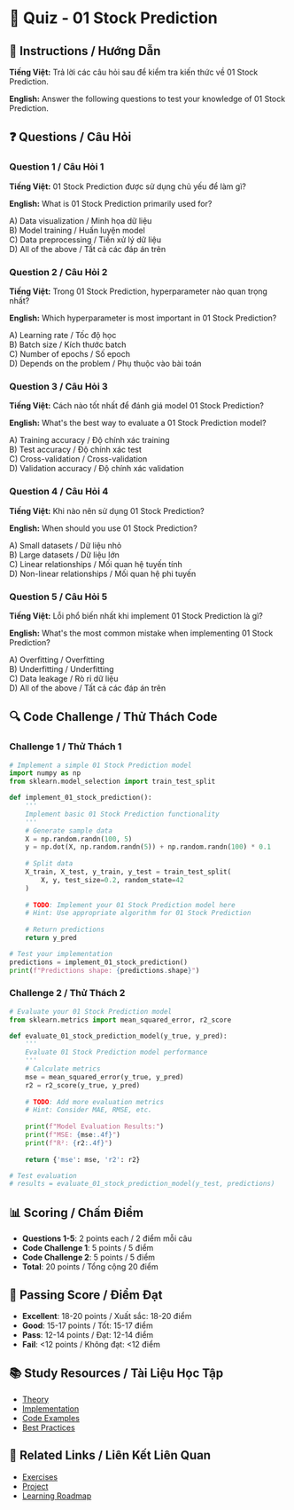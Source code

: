# 🧠 Quiz - 01 Stock Prediction

## 📝 Instructions / Hướng Dẫn

**Tiếng Việt:** Trả lời các câu hỏi sau để kiểm tra kiến thức về 01 Stock Prediction.

**English:** Answer the following questions to test your knowledge of 01 Stock Prediction.

## ❓ Questions / Câu Hỏi

### Question 1 / Câu Hỏi 1
**Tiếng Việt:** 01 Stock Prediction được sử dụng chủ yếu để làm gì?

**English:** What is 01 Stock Prediction primarily used for?

A) Data visualization / Minh họa dữ liệu  
B) Model training / Huấn luyện model  
C) Data preprocessing / Tiền xử lý dữ liệu  
D) All of the above / Tất cả các đáp án trên

### Question 2 / Câu Hỏi 2
**Tiếng Việt:** Trong 01 Stock Prediction, hyperparameter nào quan trọng nhất?

**English:** Which hyperparameter is most important in 01 Stock Prediction?

A) Learning rate / Tốc độ học  
B) Batch size / Kích thước batch  
C) Number of epochs / Số epoch  
D) Depends on the problem / Phụ thuộc vào bài toán

### Question 3 / Câu Hỏi 3
**Tiếng Việt:** Cách nào tốt nhất để đánh giá model 01 Stock Prediction?

**English:** What's the best way to evaluate a 01 Stock Prediction model?

A) Training accuracy / Độ chính xác training  
B) Test accuracy / Độ chính xác test  
C) Cross-validation / Cross-validation  
D) Validation accuracy / Độ chính xác validation

### Question 4 / Câu Hỏi 4
**Tiếng Việt:** Khi nào nên sử dụng 01 Stock Prediction?

**English:** When should you use 01 Stock Prediction?

A) Small datasets / Dữ liệu nhỏ  
B) Large datasets / Dữ liệu lớn  
C) Linear relationships / Mối quan hệ tuyến tính  
D) Non-linear relationships / Mối quan hệ phi tuyến

### Question 5 / Câu Hỏi 5
**Tiếng Việt:** Lỗi phổ biến nhất khi implement 01 Stock Prediction là gì?

**English:** What's the most common mistake when implementing 01 Stock Prediction?

A) Overfitting / Overfitting  
B) Underfitting / Underfitting  
C) Data leakage / Rò rỉ dữ liệu  
D) All of the above / Tất cả các đáp án trên

## 🔍 Code Challenge / Thử Thách Code

### Challenge 1 / Thử Thách 1
```python
# Implement a simple 01 Stock Prediction model
import numpy as np
from sklearn.model_selection import train_test_split

def implement_01_stock_prediction():
    '''
    Implement basic 01 Stock Prediction functionality
    '''
    # Generate sample data
    X = np.random.randn(100, 5)
    y = np.dot(X, np.random.randn(5)) + np.random.randn(100) * 0.1
    
    # Split data
    X_train, X_test, y_train, y_test = train_test_split(
        X, y, test_size=0.2, random_state=42
    )
    
    # TODO: Implement your 01 Stock Prediction model here
    # Hint: Use appropriate algorithm for 01 Stock Prediction
    
    # Return predictions
    return y_pred

# Test your implementation
predictions = implement_01_stock_prediction()
print(f"Predictions shape: {predictions.shape}")
```

### Challenge 2 / Thử Thách 2
```python
# Evaluate your 01 Stock Prediction model
from sklearn.metrics import mean_squared_error, r2_score

def evaluate_01_stock_prediction_model(y_true, y_pred):
    '''
    Evaluate 01 Stock Prediction model performance
    '''
    # Calculate metrics
    mse = mean_squared_error(y_true, y_pred)
    r2 = r2_score(y_true, y_pred)
    
    # TODO: Add more evaluation metrics
    # Hint: Consider MAE, RMSE, etc.
    
    print(f"Model Evaluation Results:")
    print(f"MSE: {mse:.4f}")
    print(f"R²: {r2:.4f}")
    
    return {'mse': mse, 'r2': r2}

# Test evaluation
# results = evaluate_01_stock_prediction_model(y_test, predictions)
```

## 📊 Scoring / Chấm Điểm

- **Questions 1-5**: 2 points each / 2 điểm mỗi câu
- **Code Challenge 1**: 5 points / 5 điểm
- **Code Challenge 2**: 5 points / 5 điểm
- **Total**: 20 points / Tổng cộng 20 điểm

## 🎯 Passing Score / Điểm Đạt

- **Excellent**: 18-20 points / Xuất sắc: 18-20 điểm
- **Good**: 15-17 points / Tốt: 15-17 điểm  
- **Pass**: 12-14 points / Đạt: 12-14 điểm
- **Fail**: <12 points / Không đạt: <12 điểm

## 📚 Study Resources / Tài Liệu Học Tập

- [Theory](./THEORY_01_stock_prediction.md)
- [Implementation](./IMPLEMENTATION_01_stock_prediction.md)
- [Code Examples](./CODE_EXAMPLES_01_stock_prediction.md)
- [Best Practices](./BEST_PRACTICES_01_stock_prediction.md)

## 🔗 Related Links / Liên Kết Liên Quan

- [Exercises](./EXERCISES_01_stock_prediction.md)
- [Project](./PROJECT_01_stock_prediction.md)
- [Learning Roadmap](./LEARNING_ROADMAP_01_stock_prediction.md)
